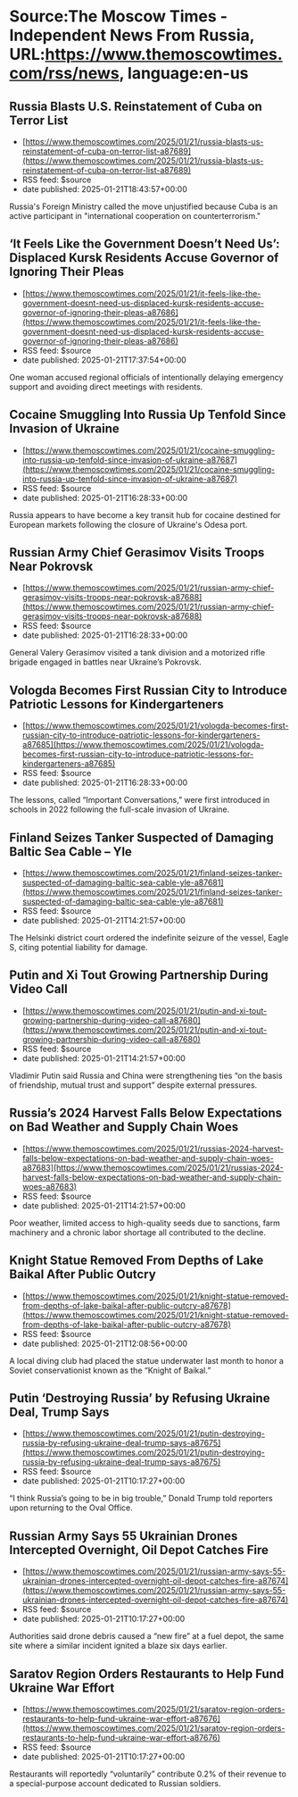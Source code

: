 # Source:The Moscow Times - Independent News From Russia, URL:https://www.themoscowtimes.com/rss/news, language:en-us

## Russia Blasts U.S. Reinstatement of Cuba on Terror List
 - [https://www.themoscowtimes.com/2025/01/21/russia-blasts-us-reinstatement-of-cuba-on-terror-list-a87689](https://www.themoscowtimes.com/2025/01/21/russia-blasts-us-reinstatement-of-cuba-on-terror-list-a87689)
 - RSS feed: $source
 - date published: 2025-01-21T18:43:57+00:00

Russia's Foreign Ministry called the move unjustified because Cuba is an active participant in "international cooperation on counterterrorism."

## ‘It Feels Like the Government Doesn’t Need Us’: Displaced Kursk Residents Accuse Governor of Ignoring Their Pleas
 - [https://www.themoscowtimes.com/2025/01/21/it-feels-like-the-government-doesnt-need-us-displaced-kursk-residents-accuse-governor-of-ignoring-their-pleas-a87686](https://www.themoscowtimes.com/2025/01/21/it-feels-like-the-government-doesnt-need-us-displaced-kursk-residents-accuse-governor-of-ignoring-their-pleas-a87686)
 - RSS feed: $source
 - date published: 2025-01-21T17:37:54+00:00

One woman accused regional officials of intentionally delaying emergency support and avoiding direct meetings with residents.

## Cocaine Smuggling Into Russia Up Tenfold Since Invasion of Ukraine
 - [https://www.themoscowtimes.com/2025/01/21/cocaine-smuggling-into-russia-up-tenfold-since-invasion-of-ukraine-a87687](https://www.themoscowtimes.com/2025/01/21/cocaine-smuggling-into-russia-up-tenfold-since-invasion-of-ukraine-a87687)
 - RSS feed: $source
 - date published: 2025-01-21T16:28:33+00:00

Russia appears to have become a key transit hub for cocaine destined for European markets following the closure of Ukraine's Odesa port.

## Russian Army Chief Gerasimov Visits Troops Near Pokrovsk
 - [https://www.themoscowtimes.com/2025/01/21/russian-army-chief-gerasimov-visits-troops-near-pokrovsk-a87688](https://www.themoscowtimes.com/2025/01/21/russian-army-chief-gerasimov-visits-troops-near-pokrovsk-a87688)
 - RSS feed: $source
 - date published: 2025-01-21T16:28:33+00:00

General Valery Gerasimov visited a tank division and a motorized rifle brigade engaged in battles near Ukraine’s Pokrovsk.

## Vologda Becomes First Russian City to Introduce Patriotic Lessons for Kindergarteners
 - [https://www.themoscowtimes.com/2025/01/21/vologda-becomes-first-russian-city-to-introduce-patriotic-lessons-for-kindergarteners-a87685](https://www.themoscowtimes.com/2025/01/21/vologda-becomes-first-russian-city-to-introduce-patriotic-lessons-for-kindergarteners-a87685)
 - RSS feed: $source
 - date published: 2025-01-21T16:28:33+00:00

The lessons, called “Important Conversations,” were first introduced in schools in 2022 following the full-scale invasion of Ukraine.

## Finland Seizes Tanker Suspected of Damaging Baltic Sea Cable – Yle
 - [https://www.themoscowtimes.com/2025/01/21/finland-seizes-tanker-suspected-of-damaging-baltic-sea-cable-yle-a87681](https://www.themoscowtimes.com/2025/01/21/finland-seizes-tanker-suspected-of-damaging-baltic-sea-cable-yle-a87681)
 - RSS feed: $source
 - date published: 2025-01-21T14:21:57+00:00

The Helsinki district court ordered the indefinite seizure of the vessel, Eagle S, citing potential liability for damage.

## Putin and Xi Tout Growing Partnership During Video Call
 - [https://www.themoscowtimes.com/2025/01/21/putin-and-xi-tout-growing-partnership-during-video-call-a87680](https://www.themoscowtimes.com/2025/01/21/putin-and-xi-tout-growing-partnership-during-video-call-a87680)
 - RSS feed: $source
 - date published: 2025-01-21T14:21:57+00:00

Vladimir Putin said Russia and China were strengthening ties “on the basis of friendship, mutual trust and support” despite external pressures.

## Russia’s 2024 Harvest Falls Below Expectations on Bad Weather and Supply Chain Woes
 - [https://www.themoscowtimes.com/2025/01/21/russias-2024-harvest-falls-below-expectations-on-bad-weather-and-supply-chain-woes-a87683](https://www.themoscowtimes.com/2025/01/21/russias-2024-harvest-falls-below-expectations-on-bad-weather-and-supply-chain-woes-a87683)
 - RSS feed: $source
 - date published: 2025-01-21T14:21:57+00:00

Poor weather, limited access to high-quality seeds due to sanctions, farm machinery and a chronic labor shortage all contributed to the decline.

## Knight Statue Removed From Depths of Lake Baikal After Public Outcry
 - [https://www.themoscowtimes.com/2025/01/21/knight-statue-removed-from-depths-of-lake-baikal-after-public-outcry-a87678](https://www.themoscowtimes.com/2025/01/21/knight-statue-removed-from-depths-of-lake-baikal-after-public-outcry-a87678)
 - RSS feed: $source
 - date published: 2025-01-21T12:08:56+00:00

A local diving club had placed the statue underwater last month to honor a Soviet conservationist known as the “Knight of Baikal.”

## Putin ‘Destroying Russia’ by Refusing Ukraine Deal, Trump Says
 - [https://www.themoscowtimes.com/2025/01/21/putin-destroying-russia-by-refusing-ukraine-deal-trump-says-a87675](https://www.themoscowtimes.com/2025/01/21/putin-destroying-russia-by-refusing-ukraine-deal-trump-says-a87675)
 - RSS feed: $source
 - date published: 2025-01-21T10:17:27+00:00

“I think Russia’s going to be in big trouble,” Donald Trump told reporters upon returning to the Oval Office.

## Russian Army Says 55 Ukrainian Drones Intercepted Overnight, Oil Depot Catches Fire
 - [https://www.themoscowtimes.com/2025/01/21/russian-army-says-55-ukrainian-drones-intercepted-overnight-oil-depot-catches-fire-a87674](https://www.themoscowtimes.com/2025/01/21/russian-army-says-55-ukrainian-drones-intercepted-overnight-oil-depot-catches-fire-a87674)
 - RSS feed: $source
 - date published: 2025-01-21T10:17:27+00:00

Authorities said drone debris caused a “new fire” at a fuel depot, the same site where a similar incident ignited a blaze six days earlier.

## Saratov Region Orders Restaurants to Help Fund Ukraine War Effort
 - [https://www.themoscowtimes.com/2025/01/21/saratov-region-orders-restaurants-to-help-fund-ukraine-war-effort-a87676](https://www.themoscowtimes.com/2025/01/21/saratov-region-orders-restaurants-to-help-fund-ukraine-war-effort-a87676)
 - RSS feed: $source
 - date published: 2025-01-21T10:17:27+00:00

Restaurants will reportedly “voluntarily” contribute 0.2% of their revenue to a special-purpose account dedicated to Russian soldiers.

